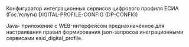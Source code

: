 Конфигуратор интеграционных сервисов цифрового профиля ЕСИА (Гос.Услуги)
DIGITAL-PROFILE-CONFIG (DP-CONFIG)

Java- приложение с WEB-интерфейсом преднахначенное для настраивания правил формирования json-запросов инеграционными сервисами esid_digital_profile.